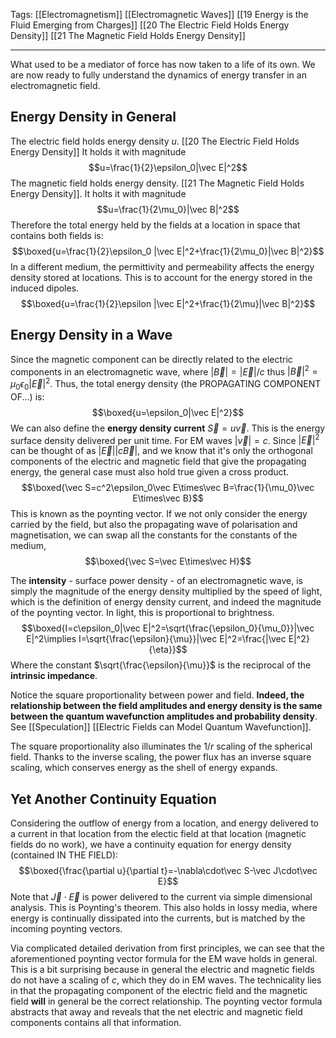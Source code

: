 Tags: [[Electromagnetism]] [[Electromagnetic Waves]] [[19 Energy is the Fluid Emerging from Charges]] [[20 The Electric Field Holds Energy Density]] [[21 The Magnetic Field Holds Energy Density]]
___
What used to be a mediator of force has now taken to a life of its own. We are now ready to fully understand the dynamics of energy transfer in an electromagnetic field. 
## Energy Density in General
The electric field holds energy density $u$. [[20 The Electric Field Holds Energy Density]] It holds it with magnitude
$$u=\frac{1}{2}\epsilon_0|\vec E|^2$$
The magnetic field holds energy density. [[21 The Magnetic Field Holds Energy Density]]. It holts it with magnitude
$$u=\frac{1}{2\mu_0}|\vec B|^2$$
Therefore the total energy held by the fields at a location in space that contains both fields is: 
$$\boxed{u=\frac{1}{2}\epsilon_0 |\vec E|^2+\frac{1}{2\mu_0}|\vec B|^2}$$
In a different medium, the permittivity and permeability affects the energy density stored at locations. This is to account for the energy stored in the induced dipoles. 
$$\boxed{u=\frac{1}{2}\epsilon |\vec E|^2+\frac{1}{2\mu}|\vec B|^2}$$
## Energy Density in a Wave
Since the magnetic component can be directly related to the electric components in an electromagnetic wave, where $|\vec B|=|\vec E|/c$ thus $|\vec B|^2=\mu_0\epsilon_0|\vec E|^2$. Thus, the total energy density (the PROPAGATING COMPONENT OF...) is:
$$\boxed{u=\epsilon_0|\vec E|^2}$$
We can also define the **energy density current** $\vec S=u\vec v$. This is the energy surface density delivered per unit time. For EM waves $|\vec v|=c$. Since $|\vec E|^2$ can be thought of as $|\vec E||c\vec B|$, and we know that it's only the orthogonal components of the electric and magnetic field that give the propagating energy, the general case must also hold true given a cross product. 
$$\boxed{\vec S=c^2\epsilon_0\vec E\times\vec B=\frac{1}{\mu_0}\vec E\times\vec B}$$
This is known as the poynting vector. If we not only consider the energy carried by the field, but also the propagating wave of polarisation and magnetisation, we can swap all the constants for the constants of the medium, 
$$\boxed{\vec S=\vec E\times\vec H}$$

The **intensity** - surface power density - of an electromagnetic wave, is simply the magnitude of the energy density multiplied by the speed of light, which is the definition of energy density current, and indeed the magnitude of the poynting vector. In light, this is proportional to brightness. 
$$\boxed{I=c\epsilon_0|\vec E|^2=\sqrt{\frac{\epsilon_0}{\mu_0}}|\vec E|^2\implies I=\sqrt{\frac{\epsilon}{\mu}}|\vec E|^2=\frac{|\vec E|^2}{\eta}}$$
Where the constant $\sqrt{\frac{\epsilon}{\mu}}$ is the reciprocal of the **intrinsic impedance**.

Notice the square proportionality between power and field. **Indeed, the relationship between the field amplitudes and energy density is the same between the quantum wavefunction amplitudes and probability density**. See [[Speculation]] [[Electric Fields can Model Quantum Wavefunction]]. 

The square proportionality also illuminates the $1/r$ scaling of the spherical field. Thanks to the inverse scaling, the power flux has an inverse square scaling, which conserves energy as the shell of energy expands. 
## Yet Another Continuity Equation
Considering the outflow of energy from a location, and energy delivered to a current in that location from the electic field at that location (magnetic fields do no work), we have a continuity equation for energy density (contained IN THE FIELD):
$$\boxed{\frac{\partial u}{\partial t}=-\nabla\cdot\vec S-\vec J\cdot\vec E}$$
Note that $\vec J\cdot\vec E$ is power delivered to the current via simple dimensional analysis. This is Poynting's theorem. This also holds in lossy media, where energy is continually dissipated into the currents, but is matched by the incoming poynting vectors. 

Via complicated detailed derivation from first principles, we can see that the aforementioned poynting vector formula for the EM wave holds in general. This is a bit surprising because in general the electric and magnetic fields do not have a scaling of $c$, which they do in EM waves. The technicality lies in that the propagating component of the electric field and the magnetic field **will** in general be the correct relationship. The poynting vector formula abstracts that away and reveals that the net electric and magnetic field components contains all that information. 
